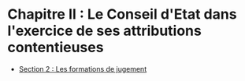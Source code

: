 # Chapitre II : Le Conseil d'Etat dans l'exercice de ses attributions contentieuses

- [Section 2 : Les formations de jugement](section-2)
